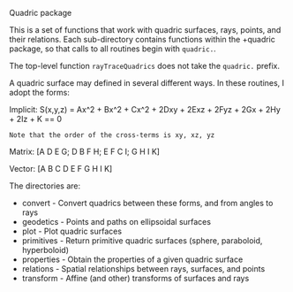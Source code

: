 Quadric package

This is a set of functions that work with quadric surfaces, rays, points, and their relations. Each sub-directory contains functions within the +quadric package, so that calls to all routines begin with `quadric.`.

The top-level function `rayTraceQuadrics` does not take the `quadric.` prefix.

A quadric surface may defined in several different ways. In these routines, I adopt the forms:

Implicit:
       S(x,y,z) =  Ax^2 + Bx^2 + Cx^2 + 
                     2Dxy + 2Exz + 2Fyz +
                     2Gx + 2Hy + 2Iz + K == 0

 	Note that the order of the cross-terms is xy, xz, yz

Matrix:
       [A D E G;
       D B F H;
       E F C I;
       G H I K]
       
Vector:
       [A B C D E F G H I K]


The directories are:

- convert		- Convert quadrics between these forms, and from angles to rays
- geodetics	- Points and paths on ellipsoidal surfaces
- plot		- Plot quadric surfaces
- primitives	- Return primitive quadric surfaces (sphere, paraboloid, hyperboloid)
- properties	- Obtain the properties of a given quadric surface
- relations	- Spatial relationships between rays, surfaces, and points
- transform	- Affine (and other) transforms of surfaces and rays
